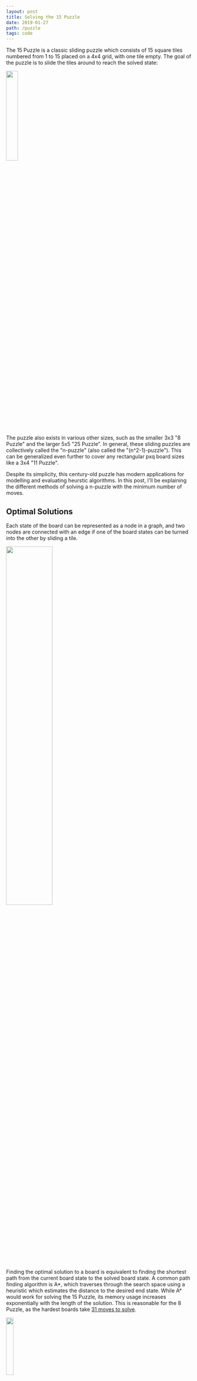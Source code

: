 ```yaml
---
layout: post
title: Solving the 15 Puzzle
date: 2019-01-27
path: /puzzle
tags: code
---
```


The 15 Puzzle is a classic sliding puzzle which consists of 15 square tiles numbered from 1 to 15 placed on a 4x4 grid, with one tile empty. The goal of the puzzle is to slide the tiles around to reach the solved state:

<div class="imagebox">
	<a
		href="/images/15puzzle-solved.png"
		data-caption="The solved state of the 15 Puzzle"
	>
    <img src="/images/15puzzle-solved.png" style="width: 25%;">
  </a>
</div>

The puzzle also exists in various other sizes, such as the smaller 3x3 "8 Puzzle" and the larger 5x5 "25 Puzzle". In general, these sliding puzzles are collectively called the "n-puzzle" (also called the "(n^2-1)-puzzle"). This can be generalized even further to cover any rectangular pxq board sizes like a 3x4 "11 Puzzle".

Despite its simplicity, this century-old puzzle has modern applications for modelling and evaluating heurstic algorithms. In this post, I'll be explaining the different methods of solving a n-puzzle with the minimum number of moves.

## Optimal Solutions

Each state of the board can be represented as a node in a graph, and two nodes are connected with an edge if one of the board states can be turned into the other by sliding a tile.

<div class="imagebox">
	<a
		href="/images/puzzle-states.png"
		data-caption="A couple connected states of the 8 Puzzle"
	>
		<img src="/images/puzzle-states.png" style="width: 50%;">
	</a>
</div>

Finding the optimal solution to a board is equivalent to finding the shortest path from the current board state to the solved board state. A common path finding algorithm is A*, which traverses through the search space using a heuristic which estimates the distance to the desired end state. While A* would work for solving the 15 Puzzle, its memory usage increases exponentially with the length of the solution. This is reasonable for the 8 Puzzle, as the hardest boards take [31 moves to solve](http://citeseerx.ist.psu.edu/viewdoc/summary?doi=10.1.1.40.9889).

<div class="imagebox">
	<a
		href="/images/hardest-8.png"
		data-caption="One of the 8 Puzzle boards with the longest solution (31 moves)."
	>
		<img src="/images/hardest-8.png" style="width: 20%;">
	</a>
</div>

For the 15 Puzzle, this upper limit increases to [80 moves](http://oeis.org/A087725).

<div class="imagebox">
	<a
		href="/images/hardest-15.png"
		data-caption="One of the 15 Puzzle boards with the longest solution (80 moves)."
	>
		<img src="/images/hardest-15.png" style="width: 20%;">
	</a>
</div>

Hence, solving the 15 Puzzle with A\* can require massive amounts of memory. A better algorithm to use is a variant of A\* called IDA\*. Compared to A\*, it is less efficient as it can explore the same nodes multiple times, but its memory usage is only linear to the solution length.

For a p x q puzzle, there are (pq)!/2 number of boards in the search space. So, the search space increases super-exponentially as the board size increases. This makes optimally solving large puzzles very impractical (the 35 Puzzle is the largest analyzed size that I could find).

To make it even worse, finding the shortest path that solves a board state is proven to be NP-Complete. As long as the heuristic never overestimates the distance to the goal (such a heuristic is called "admissible"), IDA* (and A*) will eventually find an optimal solution. While there's no perfect heuristic, the problem is to find increasingly better ones.

## Heuristics

### Misplaced Tiles

The simplest heuristic for the n Puzzle is to count the number of misplaced tiles. However, it performs horribly as the heuristic doesn't provide any information about how those tiles are misplaced, such as how far a misplaced tile is from being correct.

### Manhattan Distance (MD)

Instead, we can sum the [Manhattan distances](https://en.wikipedia.org/wiki/Taxicab_geometry) of each tile from its current position to its solved position. This is effectively a lower bound on the minimum moves needed for each tile to reach its solved position. MD performs better than the previous heuristic, and is enough to solve all 8 Puzzle instances in a reasonable amount of time.

However, we're still far from a perfect heuristic. The main issue with Manhattan distance is that it doesn't take into account the interactions between tiles. It assumes each tile can move independently from the other tiles, resulting in a very low bound on the actual cost.

We can improve it by incorporating more of the board in the heuristic, and one way to do it is using linear conflicts.

### MD + Linear Conflict

Consider two tiles that are in the same row or column, and their goals are also in the same row or column, but they're in the wrong order. According to the Manhattan distance heuristic, both misplaced tiles are 1 tile away from their end position. However, it's impossible to swap the two tiles in just 2 moves. In fact, at least 2 additional moves are needed to move one out of the way for the other one to move into its place.

<div class="imagebox">
	<a
		href="/images/linear-conflict.png"
		data-caption="An example of a linear conflict"
	>
		<img src="/images/linear-conflict.png" style="width: 20%;">
	</a>
</div>

The linear conflict heuristic adds 2 moves for every linear conflict in the board. This can be used in addition to the Manhattan distance by summing the two heuristics together.

### Inversion Distance

> The following two heuristics (Inversion Distance and Walking Distance) were both developed by Ken'ichiro Takahashi (takaken). You can read his description of them on [his website](http://www.ic-net.or.jp/home/takaken/nt/slide/solve15.html) (in Japanese). There's also a rough translation in English available [here](https://web.archive.org/web/20141224035932/http://juropollo.xe0.ru:80/stp_wd_translation_en.htm).

This heuristic builds upon linear conflicts, and uses the idea of inversions.

Consider unraveling the square into a single row of tiles (left-to-right, top-to-bottom):

<div class="imagebox">
	<a
		href="/images/puzzle-line.png"
		data-caption="15 Puzzle rearranged into one row"
	>
		<img src="/images/puzzle-line.png" style="width: 80%;">
	</a>
</div>

We define an inversion to be when a tile appears before another tile with a smaller number. The blank has no number, and cannot contribute to inversions. There are a few things to note about inversions:

- When moving a tile horizontally, the total number of inversions never changes. This is due to the blank not affecting inversions.
- When moving a tile vertically, the total number of inversions can change by only -3, -1, +1, and +3 [[#1]](#1). 
	- First note that a vertical move will shift the tile 3 positions forward or backwards in our line of tiles.
	- There are two cases to consider, depending on the relative value of the three tiles we've skipped over:
		- Case 1: the three skipped tiles are all smaller (or larger) than the moved tile.
			- Moving the tile will either add or fix three inversions, one for each skipped tile. So, the total number of inversions changes by +3 or -3.
		- Case 2: two of the tiles are larger and other is smaller (or vice versa).
			- In this case, there's going to be a net change of +1 or -1 inversions.

One vertical move can fix at most three inversions. If we assume the minimum number of vertical moves needed to fix the inversions, that results in `floor(invcount / 3)`. If there is a remainder, the remaining inversions can be solved with at least one vertical move per remaining inversion. This leads to a lower bound on the number of vertical moves required:

```
vertical = invcount / 3 + invcount % 3
```

We can do the same for horizontal moves. However, the ordering is now top-to-bottom, left-to-right:

<div class="imagebox">
	<a
		href="/images/puzzle-line2.png"
		data-caption="15 Puzzle rearranged into one row, ordered horizontally"
	>
		<img src="/images/puzzle-line2.png" style="width: 80%;">
	</a>
</div>

We need to compare the tiles correctly, as ordering by the tile numbers won't be enough. Instead, we need to compare the tiles by the location of their correct position. For the vertical inversions, that ordering happened to be the same as the ordering of the tile numbers.

Since the vertical moves and horizontal moves are mutually exclusive, we can sum the two lower bounds to finish our heuristic.

```
ID = vertical + horizontal
```

Note that the change in inversions from a single move can be determined using only the skipped row / column, instead of the entire board. This can be used to efficiently calculate a board's ID after a move is applied (a speedup by a factor of the size of the puzzle).

### Walking Distance

MD and ID both worked by splitting the lower bound into vertical and horizontal components. We can aspects from both heuristics to create a better one.

The issue with MD is that it doesn't take into account the interactions between tiles. On the other hand, ID only considers these interactions, and doesn't care about a tile's distance to its end position.

Consider grouping all of the tiles in the same row together, so that we have a 1xq column:

<div class="imagebox">
	<a
		href="/images/walking-distance.png"
		data-caption="Combining all of the tiles in the same row"
	>
		<img src="/images/walking-distance.png" style="width: 25%;">
	</a>
</div>

In our new column board, the only moves we can make consist of taking a number in a row adjacent to the row containing the blank, and swapping places with it. In the above case, we could move any tile in the 3rd row to the bottom, moving the blank tile up. The minimum number of moves needed to solve the column board is the vertical Walking Distance.

Just like MD and ID, we can calculate a horizontal Walking Distance for a "row" board, and take the sum of the horizontal and vertical components to calculate WD.

The advantage of WD is that it incorporates the MD of each tile while also considering conflicts with other tiles. One thing to note is that WD will never be less than MD, since WD is effectively MD + conflicts. This means that WD is strictly better than MD in every case!

Instead of calculating WD during the search, we can run breadth-first-search backwards from the solved state to get the WD of all possible row/column boards beforehand, and store their WD in a database. This vastly speeds up search time as finding WD takes as short as an array lookup. For the 15 Puzzle, there are 24,964 distinct boards to store, and the maximum WD value is 70. So, we could easily store each value in a byte, and our database would take up <25 KB of storage.

## Pattern Databases

All of the previous heuristics are calculated during the IDA* (or A*) search as each board state is considered. This was fine since the heuristics themselves don't require a lot of time to calculate. However, we could take a different approach and perform calculations ahead of time. These cost of these calculations can be amortized across multiple solves of the puzzle, allowing for more complicated heuristics without sacrificing runtime.

We've shown above that WD can benefit from this tactic, but another type of heuristic that takes advantage of this method is a pattern database heuristic. In general, a pattern database contains the heuristic cost of all permutations of a section of the board, called a "pattern". These databases can be used as lookup tables when calculating the heuristic value of a whole board state.

These databases can be computed by taking the end board state, and performing a single BFS backwards, reaching all desired unsolved states with minimal cost.

The following pattern database heuristics are taken from two papers written by A. Felner, S. Hanan, and R. E. Korf. Both are available online [here](https://www.sciencedirect.com/science/article/pii/S0004370201000923) and [here](https://arxiv.org/abs/1107.0050).

### Non-Additive Pattern Databases

Consider the set of tiles in the top row and left column, called the "fringe" tiles.

<div class="imagebox">
	<a
		href="/images/fringe-tiles.png"
		data-caption="The fringe tiles on the 15 Puzzle"
	>
		<img src="/images/fringe-tiles.png" style="width: 20%;">
	</a>
</div>

The number of moves required to solve just the fringe tiles depends on the position of the fringe tiles and the blank, but is independent of the other non-fringe tiles.

This pattern database will contain the amount of moves needed to solve the fringe tiles of every permutation of the above board. Notice that we consider all non-fringe tiles equivalent

Also, solving the fringe tiles is a lower bound on the solution length of the entire puzzle, since only a subset of the board is checked. This is important to ensure the heuristic remains admissible.

Combining this with another pattern database, we can take the maximum of the two database values as an efficient heuristic.

### Static Additive (Disjoint) Pattern Databases

One key aspect to note is if we used several pattern databases with mutually exclusive tiles (i.e. every tile is in at most one database), we could optimize by summing the database values rather than taking their maximum.

Another difference is to ignore the position of the blank in the board states. Each entry in the database contains the minimum number of moves needed to solve the pattern, for all possible blank positions. So, while we need to keep track of the blank when generating the database, it can be ignored in the actual entries.

When choosing patterns, we want to group tiles together that are near each other in the solved state since the pattern database contains interactions between tiles in the same pattern, and these tiles interact more than distant tiles.

Also, the heuristic will be faster with fewer, bigger patterns, but will take exponentially longer to generate and contain more entries. For the 15 Puzzle, a seven-tile database contains 57,657,600 entries, and an eight-tile database contains 518,918,400 entries. In general, a m-tile database for the n-Puzzle will contain `P(n+1, m) = (n+1)! / (n+1-m)!` entries.

Note that MD is a trivial example of a disjoint database where each tile is its own pattern. Since each pattern contains only one tile, it doesn't consider interactions between tiles.

To optimize on storage, we can construct patterns of the same shape (including rotations and reflections) and use a single database for them. This includes a slight overhead to perform the correct lookup, but can save an entire database-worth's of storage.

### Dynamic Additive Pattern Databases

Instead of using the same pattern for all board states in the search, we could optimize by picking an efficient pattern depending on the board state. This pattern would be chosen to maximize interactions between the tiles of the board state, and could do better than sticking with one pattern throughout the search. This is the main concept behind a dynamically-partitioned database heuristic.

In order to generate these patterns during the search, we first generate a database beforehand. For all pairs of tiles, we calculate the smallest number of moves needed to turn all starting positions of each pair to their solved positions. We'll call this the pairwise distance. In most cases, this is simply the sum of the MD of both tiles. However, if the pair are in a linear conflict, the pairwise distance will be more than the sum of the MDs.

Similar to the previous heuristics, these pairwise distances can be calculated by performing a breadth-first search backwards from the solved board state. Each state in the database is composed of the positions of the two tiles and the blank.

To use this heuristic during the search, we need to pick a set of pairs such that each tile appears in exactly one pair. This is crucial in order to avoid overestimating by counting a tile more than once. Once we have the non-overlapping pairs, we can sum their pairwise distances to calculate the heuristic. If there's an odd number of tiles (such as in the 15 Puzzle), the leftover tile contributes just its MD to the sum.

This is where the dynamic part comes into play. Rather than picking any acceptable set of pairs, we can pick the set that maximizes the pairwise distance sum, as that will be more efficient for the search. Since this maximal set depends on the board state, the pattern must be calculated during the search (dynamically).

In order to find this set, we can visualize each tile as a vertex in a graph with an edge to every other tile. Each edge has a weight which is the pairwise distance of the two tiles it connects. To find the maximal set is to find a set of edges without common vertices, such that the sum of their weights is maximized. In graph theory, this problem is called the maximum weight matching problem, and can be solved in `O(n^3)` time.

In practice, this heuristic evaluates fewer board states than the static variant, and uses less storage for the database, but takes longer to solve. This is due to a few factors:

- Dynamic patterns are better at capturing interactions than static patterns, since those patterns are optimal.
- There are fewer pairwise distances (`O(n^4)`, where `n` is the number of tiles) than unique pattern states (`O(n!)`).
- Dynamic patterns take more time to calculate due to the matching (`O(n^3)`) as opposed to several lookups (`O(n)`).

The dynamic pattern heuristic can be further optimized, but that's beyond the scope of this post. You can read more about them in [this paper](https://arxiv.org/abs/1107.0050).

## Conclusion

Here is where the list of heuristics end for now. After all this, you may ask yourself which heuristic is the best for you?

There is a general trend of trading faster search time for bigger lookup tables. It is simply more efficient to perform calculations beforehand to avoid slowing down the actual search.

Currently, the fastest single heuristic to optimally solve the n-Puzzle is to use a static additive pattern database, using the largest patterns you can generate and store. For the 15 Puzzle, a 7-8 partition is enough to solve nearly all board states on the order of tens of milliseconds, and requires ~550 MB of storage.

With sufficient storage space, you could even use multiple database heuristics and take their maximum, such as Walking Distance and 5-5-5 pattern database.

If you have tighter storage limitations, even a 5-5-5 partition can solve boards in under a second using only 3 MB of storage, which is very reasonable to implement. Leaving the category of pattern databases, Walking Distance is fairly efficient on its own, with 25 KB of storage needed.

If you plan on avoiding databases altogether, your best option is probably to use the maximum of MD and ID. At this point, you will be sacrificing a lot of speed for no external storage or precomputation. This is easily sufficient for the 8 Puzzle, but might not be enough for harder instances of the 15 Puzzle.

You can play with an interactive n-Puzzle [on my website](https://puzzle.michaelkim.me) which includes a solver (using a static pattern database heuristic) with various preset pattern partitions. The source code is available on [my Github](https://github.com/LenKagamine/15puzzle.js).

## Extras

<h3 id="1">Parity Proof</h3>

Some of you may recognize that these are all odd number changes. Keep in mind that a change can only happen with a vertical move, so the row number of the blank changes by +1 or -1. If we add the row number of the blank to the number of inversions, then this sum can only change by -4, -2, +2, and +4. This means the parity of this sum (number of inversions + row number of blank) stays constant with every valid move. Using this fact, it is possible to show that two board with different parity cannot be converted into each other. This also means that the solved board with the blank in the bottom-right corner, and the one with the blank in the top-left corner cannot be turned into one another.